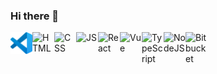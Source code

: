 ### Hi there 👋

<img align="left" width="35" alt="Visual Studio Code" title="Visual Studio Code" src="https://raw.githubusercontent.com/github/explore/80688e429a7d4ef2fca1e82350fe8e3517d3494d/topics/visual-studio-code/visual-studio-code.png" />
<img align="left" width="35" alt="HTML" title="HTML" src="https://cdn-icons-png.flaticon.com/512/888/888859.png" />
<img align="left" width="35" alt="CSS" title="CSS" src="https://cdn-icons-png.flaticon.com/512/888/888847.png" />
<img align="left" width="35" alt="JS" title="JS" src="https://cdn-icons-png.flaticon.com/512/541/541552.png" />
<img align="left" width="35" alt="React" title="React" src="https://cdn-icons-png.flaticon.com/512/1260/1260667.png" />
<img align="left" width="35" alt="Vue" title="Vue" src="https://cdn-icons.flaticon.com/png/512/1183/premium/1183673.png?token=exp=1637920482~hmac=ab391c2d8303f68632501afbd5e776aa"/>
<img align="left" width="35" alt="TypeScript" title="TypeScript" src="https://cdn-icons-png.flaticon.com/512/5968/5968381.png" />
<img align="left" width="35" alt="NodeJS" title="NodeJS" src="https://cdn-icons-png.flaticon.com/512/5968/5968322.png" />
<img align="left" width="35" alt="Bitbucket" title="Bitbucket" src="https://cdn-icons-png.flaticon.com/512/6125/6125001.png" />
